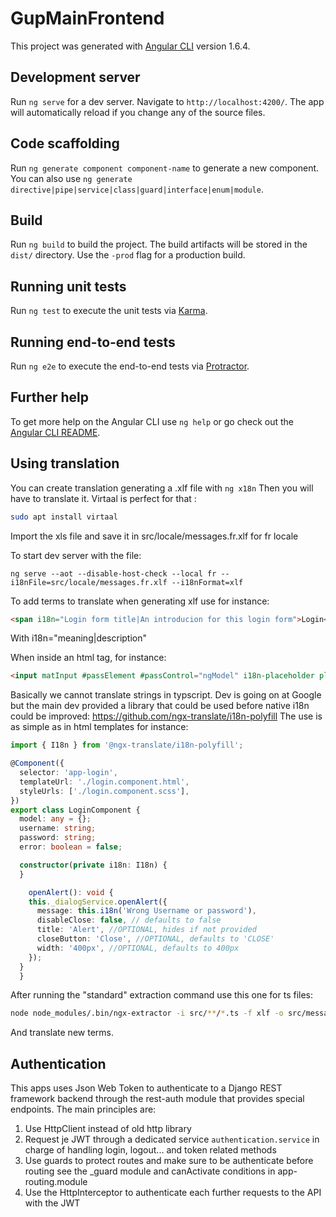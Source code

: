 # GupMainFrontend

This project was generated with [Angular CLI](https://github.com/angular/angular-cli) version 1.6.4.

## Development server

Run `ng serve` for a dev server. Navigate to `http://localhost:4200/`. The app will automatically reload if you change any of the source files.

## Code scaffolding

Run `ng generate component component-name` to generate a new component. You can also use `ng generate directive|pipe|service|class|guard|interface|enum|module`.

## Build

Run `ng build` to build the project. The build artifacts will be stored in the `dist/` directory. Use the `-prod` flag for a production build.

## Running unit tests

Run `ng test` to execute the unit tests via [Karma](https://karma-runner.github.io).

## Running end-to-end tests

Run `ng e2e` to execute the end-to-end tests via [Protractor](http://www.protractortest.org/).

## Further help

To get more help on the Angular CLI use `ng help` or go check out the [Angular CLI README](https://github.com/angular/angular-cli/blob/master/README.md).

## Using translation

You can create translation generating a .xlf file with `ng x18n`
Then you will have to translate it. Virtaal is perfect for that :
```bash
sudo apt install virtaal
```

Import the xls file and save it in src/locale/messages.fr.xlf for fr locale

To start dev server with the file:
```commandline
ng serve --aot --disable-host-check --local fr --i18nFile=src/locale/messages.fr.xlf --i18nFormat=xlf
```

To add terms to translate when generating xlf use for instance:
```html
<span i18n="Login form title|An introducion for this login form">Login</span>
```

With i18n="meaning|description"

When inside an html tag, for instance:
```html
<input matInput #passElement #passControl="ngModel" i18n-placeholder placeholder="Password" type="password" name="password" [(ngModel)]="password" required>
```

Basically we cannot translate strings in typscript. Dev is going on at Google but the main dev provided a library that could be used before native i18n could be improved:
https://github.com/ngx-translate/i18n-polyfill
The use is as simple as in html templates for instance:
```typescript
import { I18n } from '@ngx-translate/i18n-polyfill';

@Component({
  selector: 'app-login',
  templateUrl: './login.component.html',
  styleUrls: ['./login.component.scss'],
})
export class LoginComponent {
  model: any = {};
  username: string;
  password: string;
  error: boolean = false;

  constructor(private i18n: I18n) {
  }

    openAlert(): void {
    this._dialogService.openAlert({
      message: this.i18n('Wrong Username or password'),
      disableClose: false, // defaults to false
      title: 'Alert', //OPTIONAL, hides if not provided
      closeButton: 'Close', //OPTIONAL, defaults to 'CLOSE'
      width: '400px', //OPTIONAL, defaults to 400px
    });
  }
  }
```
After running the "standard" extraction command use this one for ts files:
```bash
node node_modules/.bin/ngx-extractor -i src/**/*.ts -f xlf -o src/messages.xlf
```
And translate new terms.

## Authentication

This apps uses Json Web Token to authenticate to a Django REST framework backend through the rest-auth module that provides special endpoints.
The main principles are:

1. Use HttpClient instead of old http library
2. Request je JWT through a dedicated service `authentication.service` in charge of handling login, logout... and token related methods
3. Use guards to protect routes and make sure to be authenticate before routing see the _guard module and canActivate conditions in app-routing.module
4. Use the HttpInterceptor to authenticate each further requests to the API with the JWT
